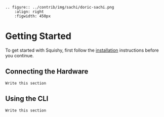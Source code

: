 <!-- markdownlint-disable MD041 -->
```{eval-rst}
.. figure:: ../contrib/img/sachi/doric-sachi.png
	:align: right
	:figwidth: 450px
```

# Getting Started

To get started with Squishy, first follow the [installation] instructions before you continue.

## Connecting the Hardware

```{todo}
Write this section
```

## Using the CLI

```{todo}
Write this section
```

[installation]: ./install.md

